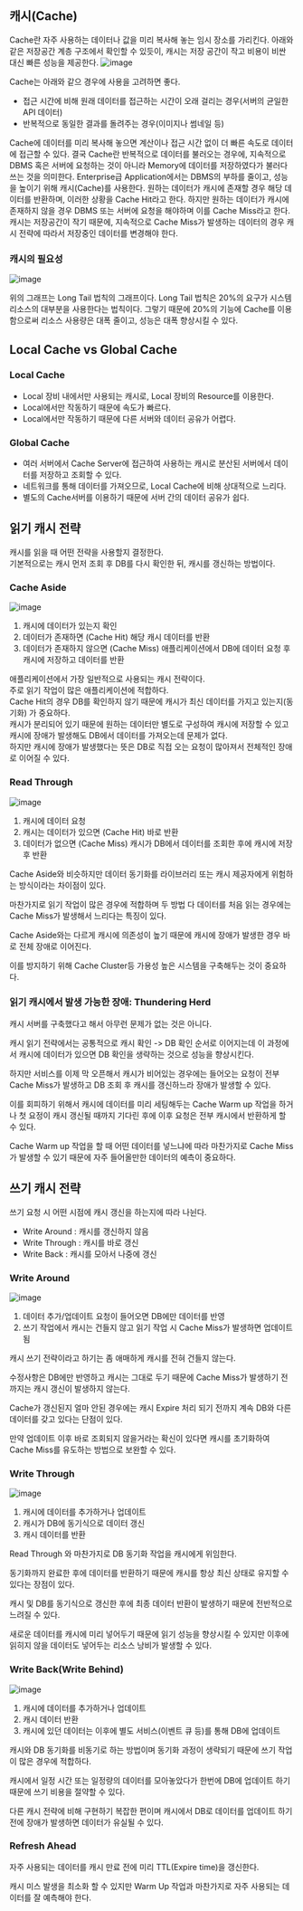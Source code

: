 ## **캐시(Cache)**
Cache란 자주 사용하는 데이터나 값을 미리 복사해 놓는 임시 장소를 가리킨다. 아래와 같은 저장공간 계층 구조에서 확인할 수 있듯이, 캐시는 저장 공간이 작고 비용이 비싼 대신 빠른 성능을 제공한다.
![image](https://img1.daumcdn.net/thumb/R1280x0/?scode=mtistory2&fname=https%3A%2F%2Fblog.kakaocdn.net%2Fdn%2FZdW35%2FbtqCbTDmFj5%2FAKbAUKiWseStnfD1Cd7gqk%2Fimg.png)

Cache는 아래와 같으 경우에 사용을 고려하면 좋다.
+ 접근 시간에 비해 원래 데이터를 접근하는 시간이 오래 걸리는 경우(서버의 균일한 API 데이터)
+ 반복적으로 동일한 결과를 돌려주는 경우(이미지나 썸네일 등)

Cache에 데이터를 미리 복사해 놓으면 계산이나 접근 시간 없이 더 빠른 속도로 데이터에 접근할 수 있다. 결국 Cache란 반복적으로 데이터를 불러오는 경우에, 지속적으로 DBMS 혹은 서버에 요청하는 것이 아니라 Memory에 데이터를 저장하였다가 불러다 쓰는 것을 의미한다. Enterprise급 Application에서는 DBMS의 부하를 줄이고, 성능을 높이기 위해 캐시(Cache)를 사용한다. 원하는 데이터가 캐시에 존재할 경우 해당 데이터를 반환하며, 이러한 상황을 Cache Hit라고 한다. 하지만 원하는 데이터가 캐시에 존재하지 않을 경우 DBMS 또는 서버에 요청을 해야하며 이를 Cache Miss라고 한다. 캐시는 저장공간이 작기 때문에, 지속적으로 Cache Miss가 발생하는 데이터의 경우 캐시 전략에 따라서 저장중인 데이터를 변경해야 한다.

### **캐시의 필요성**
![image](https://img1.daumcdn.net/thumb/R1280x0/?scode=mtistory2&fname=https%3A%2F%2Fblog.kakaocdn.net%2Fdn%2Fbzw7IJ%2FbtqCaglKbIT%2FUpQYleNiW3pKQsOrzYLR5K%2Fimg.jpg)

위의 그래프는 Long Tail 법칙의 그래프이다. Long Tail 법칙은 20%의 요구가 시스템 리소스의 대부분을 사용한다는 법칙이다. 그렇기 때문에 20%의 기능에 Cache를 이용함으로써 리소스 사용량은 대폭 줄이고, 성능은 대폭 향상시킬 수 있다.

## **Local Cache vs Global Cache**

### **Local Cache**
+ Local 장비 내에서만 사용되는 캐시로, Local 장비의 Resource를 이용한다.
+ Local에서만 작동하기 때문에 속도가 빠르다.
+ Local에서만 작동하기 때문에 다른 서버와 데이터 공유가 어렵다.

### **Global Cache**
+ 여러 서버에서 Cache Server에 접근하여 사용하는 캐시로 분산된 서버에서 데이터를 저장하고 조회할 수 있다.
+ 네트워크를 통해 데이터를 가져오므로, Local Cache에 비해 상대적으로 느리다.
+ 별도의 Cache서버를 이용하기 때문에 서버 간의 데이터 공유가 쉽다.

## **읽기 캐시 전략**
캐시를 읽을 때 어떤 전략을 사용할지 결정한다.   
기본적으로는 캐시 먼저 조회 후 DB를 다시 확인한 뒤, 캐시를 갱신하는 방법이다.

### **Cache Aside**
![image](https://github.com/ParkJiwoon/PrivateStudy/raw/master/database/images/screen_2022_03_16_01_54_00.png)

1. 캐시에 데이터가 있는지 확인
2. 데이터가 존재하면 (Cache Hit) 해당 캐시 데이터를 반환
3. 데이터가 존재하지 않으면 (Cache Miss) 애플리케이션에서 DB에 데이터 요청 후 캐시에 저장하고 데이터를 반환

애플리케이션에서 가장 일반적으로 사용되는 캐시 전략이다.   
주로 읽기 작업이 많은 애플리케이션에 적합하다.   
Cache Hit의 경우 DB를 확인하지 않기 때문에 캐시가 최신 데이터를 가지고 있는지(동기화) 가 중요하다.   
캐시가 분리되어 있기 때문에 원하는 데이터만 별도로 구성하여 캐시에 저장할 수 있고 캐시에 장애가 발생해도 DB에서 데이터를 가져오는데 문제가 없다.   
하지만 캐시에 장애가 발생했다는 뜻은 DB로 직접 오는 요청이 많아져서 전체적인 장애로 이어질 수 있다.

### **Read Through**
![image](https://github.com/ParkJiwoon/PrivateStudy/raw/master/database/images/screen_2022_03_16_01_54_53.png)

1. 캐시에 데이터 요청
2. 캐시는 데이터가 있으면 (Cache Hit) 바로 반환
3. 데이터가 없으면 (Cache Miss) 캐시가 DB에서 데이터를 조회한 후에 캐시에 저장 후 반환

Cache Aside와 비슷하지만 데이터 동기화를 라이브러리 또는 캐시 제공자에게 위험하는 방식이라는 차이점이 있다.

마찬가지로 읽기 작업이 많은 경우에 적합하며 두 방법 다 데이터를 처음 읽는 경우에는 Cache Miss가 발생해서 느리다는 특징이 있다.

Cache Aside와는 다르게 캐시에 의존성이 높기 때문에 캐시에 장애가 발생한 경우 바로 전체 장애로 이어진다.

이를 방지하기 위해 Cache Cluster등 가용성 높은 시스템을 구축해두는 것이 중요하다.

### **읽기 캐시에서 발생 가능한 장애: Thundering Herd**
캐시 서버를 구축했다고 해서 아무런 문제가 없는 것은 아니다.

캐시 읽기 전략에서는 공통적으로 캐시 확인 -> DB 확인 순서로 이어지는데 이 과정에서 캐시에 데이터가 있으면 DB 확인을 생략하는 것으로 성능을 향상시킨다.

하지만 서비스를 이제 막 오픈해서 캐시가 비어있는 경우에는 들어오는 요청이 전부 Cache Miss가 발생하고 DB 조회 후 캐시를 갱신하느라 장애가 발생할 수 있다.

이를 회피하기 위해서 캐시에 데이터를 미리 세팅해두는 Cache Warm up 작업을 하거나 첫 요정이 캐시 갱신될 때까지 기다린 후에 이후 요청은 전부 캐시에서 반환하게 할 수 있다.

Cache Warm up 작업을 할 때 어떤 데이터를 넣느냐에 따라 마찬가지로 Cache Miss가 발생할 수 있기 때문에 자주 들어올만한 데이터의 예측이 중요하다.

## **쓰기 캐시 전략**
쓰기 요청 시 어떤 시점에 캐시 갱신을 하는지에 따라 나뉜다.
+ Write Around : 캐시를 갱신하지 않음
+ Write Through : 캐시를 바로 갱신
+ Write Back : 캐시를 모아서 나중에 갱신

### **Write Around**
![image](https://github.com/ParkJiwoon/PrivateStudy/raw/master/database/images/screen_2022_03_16_01_58_03.png)

1. 데이터 추가/업데이트 요청이 들어오면 DB에만 데이터를 반영
2. 쓰기 작업에서 캐시는 건들지 않고 읽기 작업 시 Cache Miss가 발생하면 업데이트 됨

캐시 쓰기 전략이라고 하기는 좀 애매하게 캐시를 전혀 건들지 않는다.

수정사항은 DB에만 반영하고 캐시는 그대로 두기 때문에 Cache Miss가 발생하기 전까지는 캐시 갱신이 발생하지 않는다.

Cache가 갱신된지 얼마 안된 경우에는 캐시 Expire 처리 되기 전까지 계속 DB와 다른 데이터를 갖고 있다는 단점이 있다.

만약 업데이트 이후 바로 조회되지 않을거라는 확신이 있다면 캐시를 초기화하여 Cache Miss를 유도하는 방법으로 보완할 수 있다.

### **Write Through**
![image](https://github.com/ParkJiwoon/PrivateStudy/raw/master/database/images/screen_2022_03_16_01_54_53.png)
1. 캐시에 데이터를 추가하거나 업데이트
2. 캐시가 DB에 동기식으로 데이터 갱신
3. 캐시 데이터를 반환

Read Through 와 마찬가지로 DB 동기화 작업을 캐시에게 위임한다.

동기화까지 완료한 후에 데이터를 반환하기 때문에 캐시를 항상 최신 상태로 유지할 수 있다는 장점이 있다.

캐시 및 DB를 동기식으로 갱신한 후에 최종 데이터 반환이 발생하기 때문에 전반적으로 느려질 수 있다.

새로운 데이터를 캐시에 미리 넣어두기 때문에 읽기 성능을 향상시킬 수 있지만 이후에 읽히지 않을 데이터도 넣어두는 리소스 낭비가 발생할 수 있다.

### **Write Back(Write Behind)**
![image](https://github.com/ParkJiwoon/PrivateStudy/raw/master/database/images/screen_2022_03_16_01_57_15.png)

1. 캐시에 데이터를 추가하거나 업데이트
2. 캐시 데이터 반환
3. 캐시에 있던 데이터는 이후에 별도 서비스(이벤트 큐 등)를 통해 DB에 업데이트

캐시와 DB 동기화를 비동기로 하는 방법이며 동기화 과정이 생략되기 때문에 쓰기 작업이 많은 경우에 적합하다.

캐시에서 일정 시간 또는 일정량의 데이터를 모아놓았다가 한번에 DB에 업데이트 하기 때문에 쓰기 비용을 절약할 수 있다.

다른 캐시 전략에 비해 구현하기 복잡한 편이며 캐시에서 DB로 데이터를 업데이트 하기 전에 장애가 발생하면 데이터가 유실될 수 있다.

### **Refresh Ahead**
자주 사용되는 데이터를 캐시 만료 전에 미리 TTL(Expire time)을 갱신한다.

캐시 미스 발생을 최소화 할 수 있지만 Warm Up 작업과 마찬가지로 자주 사용되는 데이터를 잘 예측해야 한다.